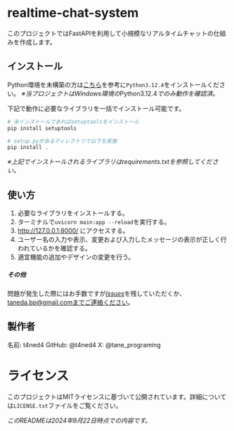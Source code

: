 # realtime-chat-system
このプロジェクトではFastAPIを利用して小規模なリアルタイムチャットの仕組みを作成します。

## インストール

Python環境を未構築の方は[こちら](https://www.python.jp/install/windows/install.html)を参考に`Python3.12.4`をインストールください。
*※当プロジェクトはWindows環境の*Python3.12.4*でのみ動作を確認済。*


下記で動作に必要なライブラリを一括でインストール可能です。
```bash
# 未インストールであればsetuptoolsをインストール
pip install setuptools
```

```bash
# setup.pyがあるディレクトリで以下を実施
pip install .
```
*※上記でインストールされるライブラリはrequirements.txtを参照してください。*

## 使い方
1. 必要なライブラリをインストールする。
2. ターミナルで`uvicorn main:app --reload`を実行する。
3. http://127.0.0.1:8000/ にアクセスする。
4. ユーザー名の入力や表示、変更および入力したメッセージの表示が正しく行われているかを確認する。
5. 適宜機能の追加やデザインの変更を行う。

##### その他
問題が発生した際にはお手数ですが[*Issues*](https://github.com/t4ned4/create-aituber/issues)を残していただくか、taneda.bp@gmail.comまでご連絡ください。

## 製作者
名前: t4ned4
GitHub: @t4ned4
X: @tane_programing

# ライセンス

このプロジェクトはMITライセンスに基づいて公開されています。詳細については`LICENSE.txt`ファイルをご覧ください。


*このREADMEは2024年9月22日時点での内容です。*
